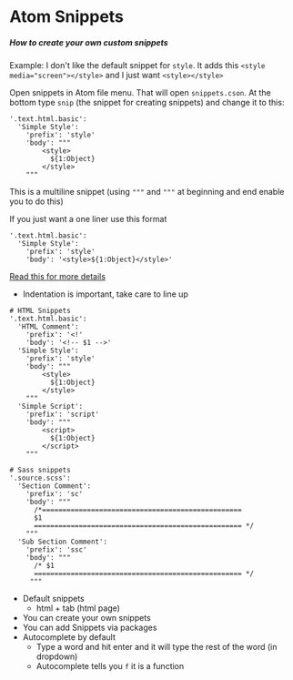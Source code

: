 # Atom Snippets

##### How to create your own custom snippets

Example: I don't like the default snippet for `style`. It adds this
`<style media="screen"></style>` and I just want `<style></style>`

Open snippets in Atom file menu. That will open `snippets.cson`. At the bottom type `snip` (the snippet for creating snippets) and change it to this:

```
'.text.html.basic':
  'Simple Style':
    'prefix': 'style'
    'body': """
        <style>
          ${1:Object}
        </style>
    """
```

This is a multiline snippet (using `"""` and `"""` at beginning and end enable you to do this)

If you just want a one liner use this format

```
'.text.html.basic':
  'Simple Style':
    'prefix': 'style'
    'body': '<style>${1:Object}</style>'
```

[Read this for more details](https://www.sitepoint.com/use-code-snippets-atom/)

* Indentation is important, take care to line up

```
# HTML Snippets
'.text.html.basic':
  'HTML Comment':
    'prefix': '<!'
    'body': '<!-- $1 -->'
  'Simple Style':
    'prefix': 'style'
    'body': """
        <style>
          ${1:Object}
        </style>
    """
  'Simple Script':
    'prefix': 'script'
    'body': """
        <script>
          ${1:Object}
        </script>
    """

# Sass snippets
'.source.scss':
  'Section Comment':
    'prefix': 'sc'
    'body': """
      /*=================================================
      $1
      =================================================== */
    """
  'Sub Section Comment':
    'prefix': 'ssc'
    'body': """
      /* $1
      =================================================== */
     """
```


* Default snippets
    - html + tab (html page)
* You can create your own snippets
* You can add Snippets via packages
* Autocomplete by default
    - Type a word and hit enter and it will type the rest of the word (in dropdown)
    - Autocomplete tells you `f` it is a function
